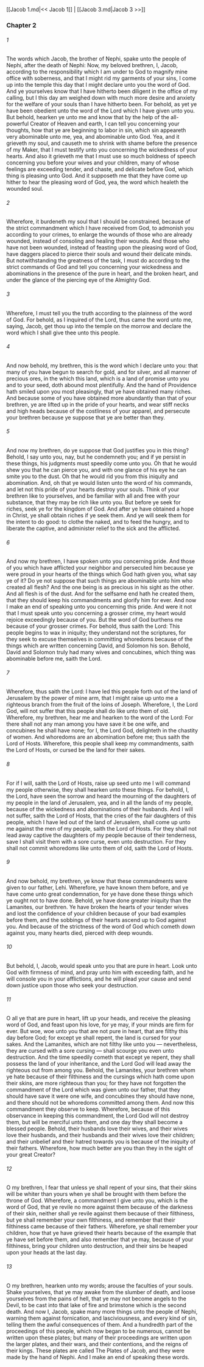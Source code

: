 [[Jacob 1.md|<< Jacob 1]]  |  [[Jacob 3.md|Jacob 3 >>]]

### Chapter 2
###### 1
The words which Jacob, the brother of Nephi, spake unto the people of Nephi, after the death of Nephi: Now, my beloved brethren, I, Jacob, according to the responsibility which I am under to God to magnify mine office with soberness, and that I might rid my garments of your sins, I come up into the temple this day that I might declare unto you the word of God. And ye yourselves know that I have hitherto been diligent in the office of my calling, but I this day am weighed down with much more desire and anxiety for the welfare of your souls than I have hitherto been. For behold, as yet ye have been obedient unto the word of the Lord which I have given unto you. But behold, hearken ye unto me and know that by the help of the all-powerful Creator of Heaven and earth, I can tell you concerning your thoughts, how that ye are beginning to labor in sin, which sin appeareth very abominable unto me, yea, and abominable unto God. Yea, and it grieveth my soul, and causeth me to shrink with shame before the presence of my Maker, that I must testify unto you concerning the wickedness of your hearts. And also it grieveth me that I must use so much boldness of speech concerning you before your wives and your children, many of whose feelings are exceeding tender, and chaste, and delicate before God, which thing is pleasing unto God. And it supposeth me that they have come up hither to hear the pleasing word of God, yea, the word which healeth the wounded soul.

###### 2
Wherefore, it burdeneth my soul that I should be constrained, because of the strict commandment which I have received from God, to admonish you according to your crimes, to enlarge the wounds of those who are already wounded, instead of consoling and healing their wounds. And those who have not been wounded, instead of feasting upon the pleasing word of God, have daggers placed to pierce their souls and wound their delicate minds. But notwithstanding the greatness of the task, I must do according to the strict commands of God and tell you concerning your wickedness and abominations in the presence of the pure in heart, and the broken heart, and under the glance of the piercing eye of the Almighty God.

###### 3
Wherefore, I must tell you the truth according to the plainness of the word of God. For behold, as I inquired of the Lord, thus came the word unto me, saying, Jacob, get thou up into the temple on the morrow and declare the word which I shall give thee unto this people.

###### 4
And now behold, my brethren, this is the word which I declare unto you: that many of you have begun to search for gold, and for silver, and all manner of precious ores, in the which this land, which is a land of promise unto you and to your seed, doth abound most plentifully. And the hand of Providence hath smiled upon you most pleasingly, that ye have obtained many riches. And because some of you have obtained more abundantly than that of your brethren, ye are lifted up in the pride of your hearts, and wear stiff necks and high heads because of the costliness of your apparel, and persecute your brethren because ye suppose that ye are better than they.

###### 5
And now my brethren, do ye suppose that God justifies you in this thing? Behold, I say unto you, nay, but he condemneth you; and if ye persist in these things, his judgments must speedily come unto you. Oh that he would shew you that he can pierce you, and with one glance of his eye he can smite you to the dust. Oh that he would rid you from this iniquity and abomination. And, oh that ye would listen unto the word of his commands, and let not this pride of your hearts destroy your souls. Think of your brethren like to yourselves, and be familiar with all and free with your substance, that they may be rich like unto you. But before ye seek for riches, seek ye for the kingdom of God. And after ye have obtained a hope in Christ, ye shall obtain riches if ye seek them. And ye will seek them for the intent to do good: to clothe the naked, and to feed the hungry, and to liberate the captive, and administer relief to the sick and the afflicted.

###### 6
And now my brethren, I have spoken unto you concerning pride. And those of you which have afflicted your neighbor and persecuted him because ye were proud in your hearts of the things which God hath given you, what say ye of it? Do ye not suppose that such things are abominable unto him who created all flesh? And the one being is as precious in his sight as the other. And all flesh is of the dust. And for the selfsame end hath he created them, that they should keep his commandments and glorify him for ever. And now I make an end of speaking unto you concerning this pride. And were it not that I must speak unto you concerning a grosser crime, my heart would rejoice exceedingly because of you. But the word of God burthens me because of your grosser crimes. For behold, thus saith the Lord: This people begins to wax in iniquity; they understand not the scriptures, for they seek to excuse themselves in committing whoredoms because of the things which are written concerning David, and Solomon his son. Behold, David and Solomon truly had many wives and concubines, which thing was abominable before me, saith the Lord.

###### 7
Wherefore, thus saith the Lord: I have led this people forth out of the land of Jerusalem by the power of mine arm, that I might raise up unto me a righteous branch from the fruit of the loins of Joseph. Wherefore, I, the Lord God, will not suffer that this people shall do like unto them of old. Wherefore, my brethren, hear me and hearken to the word of the Lord: For there shall not any man among you have save it be one wife, and concubines he shall have none; for I, the Lord God, delighteth in the chastity of women. And whoredoms are an abomination before me; thus saith the Lord of Hosts. Wherefore, this people shall keep my commandments, saith the Lord of Hosts, or cursed be the land for their sakes.

###### 8
For if I will, saith the Lord of Hosts, raise up seed unto me I will command my people otherwise, they shall hearken unto these things. For behold, I, the Lord, have seen the sorrow and heard the mourning of the daughters of my people in the land of Jerusalem, yea, and in all the lands of my people, because of the wickedness and abominations of their husbands. And I will not suffer, saith the Lord of Hosts, that the cries of the fair daughters of this people, which I have led out of the land of Jerusalem, shall come up unto me against the men of my people, saith the Lord of Hosts. For they shall not lead away captive the daughters of my people because of their tenderness, save I shall visit them with a sore curse, even unto destruction. For they shall not commit whoredoms like unto them of old, saith the Lord of Hosts.

###### 9
And now behold, my brethren, ye know that these commandments were given to our father, Lehi. Wherefore, ye have known them before, and ye have come unto great condemnation, for ye have done these things which ye ought not to have done. Behold, ye have done greater iniquity than the Lamanites, our brethren. Ye have broken the hearts of your tender wives and lost the confidence of your children because of your bad examples before them, and the sobbings of their hearts ascend up to God against you. And because of the strictness of the word of God which cometh down against you, many hearts died, pierced with deep wounds.

###### 10
But behold, I, Jacob, would speak unto you that are pure in heart. Look unto God with firmness of mind, and pray unto him with exceeding faith, and he will console you in your afflictions, and he will plead your cause and send down justice upon those who seek your destruction.

###### 11
O all ye that are pure in heart, lift up your heads, and receive the pleasing word of God, and feast upon his love, for ye may, if your minds are firm for ever. But woe, woe unto you that are not pure in heart, that are filthy this day before God; for except ye shall repent, the land is cursed for your sakes. And the Lamanites, which are not filthy like unto you — nevertheless, they are cursed with a sore cursing — shall scourge you even unto destruction. And the time speedily cometh that except ye repent, they shall possess the land of your inheritance, and the Lord God will lead away the righteous out from among you. Behold, the Lamanites, your brethren whom ye hate because of their filthiness and the cursings which hath come upon their skins, are more righteous than you; for they have not forgotten the commandment of the Lord which was given unto our father, that they should have save it were one wife, and concubines they should have none, and there should not be whoredoms committed among them. And now this commandment they observe to keep. Wherefore, because of this observance in keeping this commandment, the Lord God will not destroy them, but will be merciful unto them, and one day they shall become a blessed people. Behold, their husbands love their wives, and their wives love their husbands, and their husbands and their wives love their children; and their unbelief and their hatred towards you is because of the iniquity of their fathers. Wherefore, how much better are you than they in the sight of your great Creator?

###### 12
O my brethren, I fear that unless ye shall repent of your sins, that their skins will be whiter than yours when ye shall be brought with them before the throne of God. Wherefore, a commandment I give unto you, which is the word of God, that ye revile no more against them because of the darkness of their skin, neither shall ye revile against them because of their filthiness, but ye shall remember your own filthiness, and remember that their filthiness came because of their fathers. Wherefore, ye shall remember your children, how that ye have grieved their hearts because of the example that ye have set before them, and also remember that ye may, because of your filthiness, bring your children unto destruction, and their sins be heaped upon your heads at the last day.

###### 13
O my brethren, hearken unto my words; arouse the faculties of your souls. Shake yourselves, that ye may awake from the slumber of death, and loose yourselves from the pains of hell, that ye may not become angels to the Devil, to be cast into that lake of fire and brimstone which is the second death. And now I, Jacob, spake many more things unto the people of Nephi, warning them against fornication, and lasciviousness, and every kind of sin, telling them the awful consequences of them. And a hundredth part of the proceedings of this people, which now began to be numerous, cannot be written upon these plates; but many of their proceedings are written upon the larger plates, and their wars, and their contentions, and the reigns of their kings. These plates are called The Plates of Jacob, and they were made by the hand of Nephi. And I make an end of speaking these words.